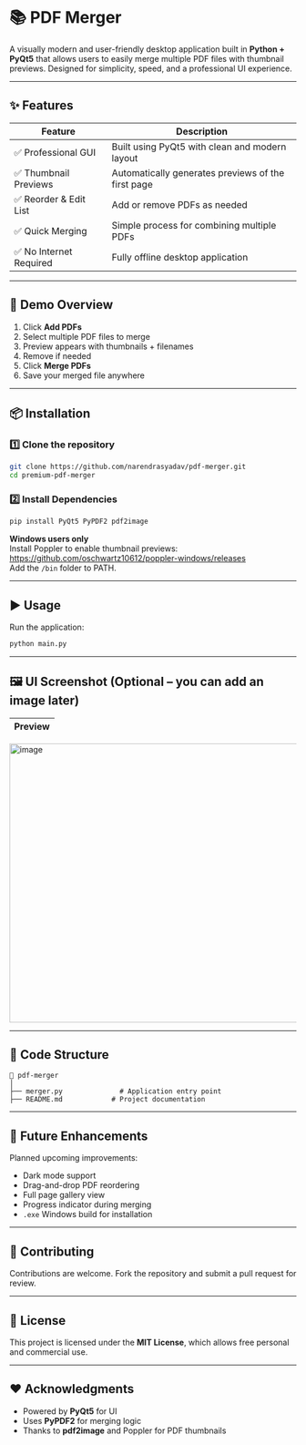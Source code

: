 # 📚  PDF Merger

A visually modern and user-friendly desktop application built in **Python + PyQt5** that allows users to easily merge multiple PDF files with thumbnail previews. Designed for simplicity, speed, and a professional UI experience.

---

## ✨ Features

| Feature | Description |
|--------|-------------|
| ✅ Professional GUI | Built using PyQt5 with clean and modern layout |
| ✅ Thumbnail Previews | Automatically generates previews of the first page |
| ✅ Reorder & Edit List | Add or remove PDFs as needed |
| ✅ Quick Merging | Simple process for combining multiple PDFs |
| ✅ No Internet Required | Fully offline desktop application |

---

## 🚀 Demo Overview

1. Click **Add PDFs**
2. Select multiple PDF files to merge
3. Preview appears with thumbnails + filenames
4. Remove if needed
5. Click **Merge PDFs**
6. Save your merged file anywhere

---

## 📦 Installation

### 1️⃣ Clone the repository
```sh
git clone https://github.com/narendrasyadav/pdf-merger.git
cd premium-pdf-merger
```

### 2️⃣ Install Dependencies
```sh
pip install PyQt5 PyPDF2 pdf2image
```

**Windows users only**  
Install Poppler to enable thumbnail previews:  
https://github.com/oschwartz10612/poppler-windows/releases  
Add the `/bin` folder to PATH.

---

## ▶️ Usage

Run the application:
```sh
python main.py
```

---

## 🖼 UI Screenshot (Optional – you can add an image later)

| Preview |
|--------|
<img width="598" height="490" alt="image" src="https://github.com/user-attachments/assets/1606d9fd-a1fb-4ec1-b7f5-426c065e944d" />
 

---

## 🧩 Code Structure

```
📁 pdf-merger
│
├── merger.py              # Application entry point
├── README.md            # Project documentation
```

---

## 🔮 Future Enhancements

Planned upcoming improvements:

- Dark mode support
- Drag-and-drop PDF reordering
- Full page gallery view
- Progress indicator during merging
- `.exe` Windows build for installation

---

## 🤝 Contributing

Contributions are welcome. Fork the repository and submit a pull request for review.

---

## 📝 License

This project is licensed under the **MIT License**, which allows free personal and commercial use.

---

## ❤️ Acknowledgments

- Powered by **PyQt5** for UI
- Uses **PyPDF2** for merging logic
- Thanks to **pdf2image** and Poppler for PDF thumbnails
